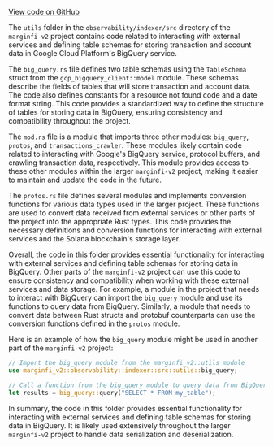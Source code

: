 [View code on GitHub](https://github.com/mrgnlabs/marginfi-v2/.autodoc/docs/json/observability/indexer/src/utils)

The `utils` folder in the `observability/indexer/src` directory of the `marginfi-v2` project contains code related to interacting with external services and defining table schemas for storing transaction and account data in Google Cloud Platform's BigQuery service. 

The `big_query.rs` file defines two table schemas using the `TableSchema` struct from the `gcp_bigquery_client::model` module. These schemas describe the fields of tables that will store transaction and account data. The code also defines constants for a resource not found code and a date format string. This code provides a standardized way to define the structure of tables for storing data in BigQuery, ensuring consistency and compatibility throughout the project.

The `mod.rs` file is a module that imports three other modules: `big_query`, `protos`, and `transactions_crawler`. These modules likely contain code related to interacting with Google's BigQuery service, protocol buffers, and crawling transaction data, respectively. This module provides access to these other modules within the larger `marginfi-v2` project, making it easier to maintain and update the code in the future.

The `protos.rs` file defines several modules and implements conversion functions for various data types used in the larger project. These functions are used to convert data received from external services or other parts of the project into the appropriate Rust types. This code provides the necessary definitions and conversion functions for interacting with external services and the Solana blockchain's storage layer.

Overall, the code in this folder provides essential functionality for interacting with external services and defining table schemas for storing data in BigQuery. Other parts of the `marginfi-v2` project can use this code to ensure consistency and compatibility when working with these external services and data storage. For example, a module in the project that needs to interact with BigQuery can import the `big_query` module and use its functions to query data from BigQuery. Similarly, a module that needs to convert data between Rust structs and protobuf counterparts can use the conversion functions defined in the `protos` module.

Here is an example of how the `big_query` module might be used in another part of the `marginfi-v2` project:

```rust
// Import the big_query module from the marginfi_v2::utils module
use marginfi_v2::observability::indexer::src::utils::big_query;

// Call a function from the big_query module to query data from BigQuery
let results = big_query::query("SELECT * FROM my_table");
```

In summary, the code in this folder provides essential functionality for interacting with external services and defining table schemas for storing data in BigQuery. It is likely used extensively throughout the larger `marginfi-v2` project to handle data serialization and deserialization.
